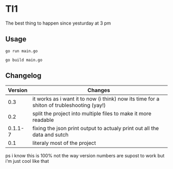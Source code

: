 # TI1

The best thing to happen since yesturday at 3 pm

## Usage

``` go run main.go ```

``` go build main.go ```

## Changelog

| Version   | Changes              |
|-----------|----------------------|
| 0.3       | it works as i want it to now (i think) now its time for a shiton of trubleshooting (yay!) |
| 0.2       | split the project into multiple files to make it more readable |
| 0.1.1-7   | fixing the json print output to actualy print out all the data and sutch |
| 0.1       | literaly most of the project |

ps i know this is 100% not the way version numbers are supost to work but i'm just cool like that